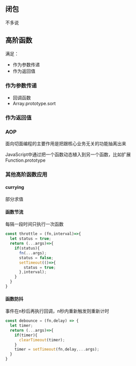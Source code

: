 ## 闭包

不多说

## 高阶函数

满足：

* 作为参数传递
* 作为返回值

### 作为参数传递

* 回调函数
* Array.prototype.sort

### 作为返回值

### AOP

面向切面编程的主要作用是把跟核心业务无关的功能抽离出来

JavaScript中通过把一个函数动态植入到另一个函数，比如扩展Function.prototype

### 其他高阶函数应用

#### currying

部分求值

#### 函数节流

每隔一段时间只执行一次函数

```js
const throttle = (fn,interval)=>{
  let status = true;
  return (...args)=>{
    if(status){
      fn(...args);
      status = false;
      setTimeout(()=>{
        status = true;
      },interval);
    }
  }
}
```

#### 函数防抖

事件在n秒后再执行回调，n秒内重新触发则重新计时

```js
const debounce = (fn,delay) => {
  let timer;
  return (...args)=>{
    if(timer){
      clearTimeout(timer);
    }
    timer = setTimeout(fn,delay,...args);
  }
} 
```

